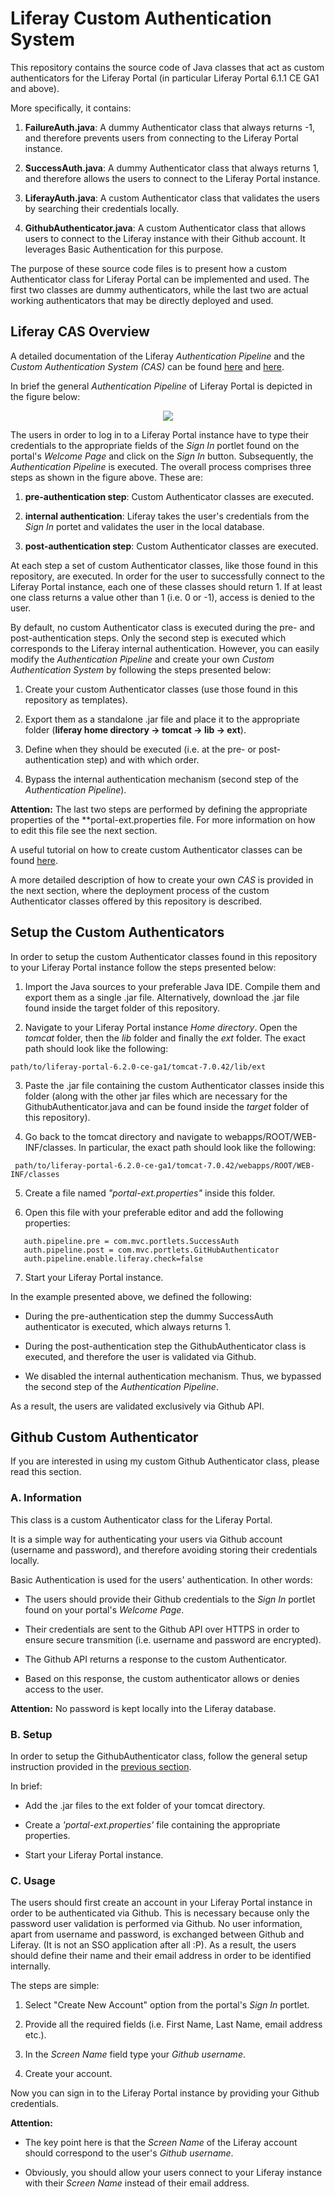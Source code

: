 Liferay Custom Authentication System
=======================================================

This repository contains the source code of Java classes that
act as custom authenticators for the Liferay Portal (in particular
Liferay Portal 6.1.1 CE GA1 and above).

More specifically, it contains:

 1. **FailureAuth.java**: A dummy Authenticator class that always returns -1, and therefore prevents users from connecting to the Liferay Portal instance.
 
 2. **SuccessAuth.java**: A dummy Authenticator class that always returns 1, and therefore allows the users to connect to the Liferay Portal instance.
 
 3. **LiferayAuth.java**: A custom Authenticator class that validates the users by searching their credentials locally.
 
 4. **GithubAuthenticator.java**: A custom Authenticator class that allows users to connect to the Liferay instance with their Github account. It leverages Basic Authentication for this purpose.
 
The purpose of these source code files is to present how a custom Authenticator class for Liferay Portal can be 
implemented and used. The first two classes are dummy authenticators, while the last two are actual working authenticators 
that may be directly deployed and used.

<h2> Liferay CAS Overview </h2>

A detailed documentation of the Liferay *Authentication Pipeline* and the *Custom Authentication System (CAS)* can be found [here](https://web.liferay.com/community/wiki/-/wiki/Main/Liferay+Authentation+Process) and [here](https://web.liferay.com/community/wiki/-/wiki/Main/Developing+a+Custom+Authentication+System).

In brief the general *Authentication Pipeline* of Liferay Portal is depicted in the figure below:

 <p align="center">
	<img align="center" src="/authentication-pipeline.png" />
 </p>

The users in order to log in to a Liferay Portal instance have to type their credentials to the appropriate fields of the *Sign In* portlet found on the 
portal's *Welcome Page* and click on the *Sign In* button. Subsequently, the *Authentication Pipeline*
is executed. The overall process comprises three steps as shown in the figure above. These are:

 1. **pre-authentication step**: Custom Authenticator classes are executed.
 
 2. **internal authentication**: Liferay takes the user's credentials from the *Sign In* portet and validates the user in the local database.
 
 3. **post-authentication step**: Custom Authenticator classes are executed.

At each step a set of custom Authenticator classes, like those found in this repository, are executed. In order for the user to 
successfully connect to the Liferay Portal instance, each one of these classes should return 1. If at least one class returns a 
value other than 1 (i.e. 0 or -1), access is denied to the user.

By default, no custom Authenticator class is executed during the pre- and post-authentication steps. Only the second step is executed
which corresponds to the Liferay internal authentication. However, you can easily modify the *Authentication Pipeline* and create your own 
*Custom Authentication System* by following the steps presented below:

 1. Create your custom Authenticator classes (use those found in this repository as templates).
 
 2. Export them as a standalone .jar file and place it to the appropriate folder (**liferay home directory -> tomcat -> lib -> ext**).
 
 3. Define when they should be executed (i.e. at the pre- or post-authentication step) and with which order.
 
 4. Bypass the internal authentication mechanism (second step of the *Authentication Pipeline*).
 
**Attention:** The last two steps are performed by defining the appropriate properties of the **portal-ext.properties file. For more information on 
how to edit this file see the next section.
 
A useful tutorial on how to create custom Authenticator classes can be found [here](https://web.liferay.com/community/wiki/-/wiki/Main/Developing+a+Custom+Authentication+System).
 
A more detailed description of how to create your own *CAS* is provided in the next section, where the deployment process 
of the custom Authenticator classes offered by this repository is described.

<h2 id="setup"> Setup the Custom Authenticators </h2>

In order to setup the custom Authenticator classes found in this repository to your Liferay Portal instance follow the steps presented below:

 1. Import the Java sources to your preferable Java IDE. Compile them and export them as a single .jar file. Alternatively, download the .jar file 
found inside the target folder of this repository.

 2. Navigate to your Liferay Portal instance *Home directory*. Open the *tomcat* folder, then the *lib* folder and finally the *ext* folder. The exact path 
 should look like the following:
 
 ```
 path/to/liferay-portal-6.2.0-ce-ga1/tomcat-7.0.42/lib/ext
 
 ```
 
 3. Paste the .jar file containing the custom Authenticator classes inside this folder (along with the other jar files which are necessary for the GithubAuthenticator.java and can be found inside the *target* folder of this repository).
 
 4. Go back to the tomcat directory and navigate to webapps/ROOT/WEB-INF/classes. In particular, the exact path should look like the following:
 
 ```
  path/to/liferay-portal-6.2.0-ce-ga1/tomcat-7.0.42/webapps/ROOT/WEB-INF/classes
 ```
 
 5. Create a file named *"portal-ext.properties"* inside this folder.
 
 6. Open this file with your preferable editor and add the following properties:
 
 ```
	auth.pipeline.pre = com.mvc.portlets.SuccessAuth
	auth.pipeline.post = com.mvc.portlets.GitHubAuthenticator
	auth.pipeline.enable.liferay.check=false
 ```
 
 7. Start your Liferay Portal instance.
 
In the example presented above, we defined the following:
 
  - During the pre-authentication step the dummy SuccessAuth authenticator is executed, which always returns 1.
  
  - During the post-authentication step the GithubAuthenticator class is executed, and therefore the user is validated via Github.
  
  - We disabled the internal authentication mechanism. Thus, we bypassed the second step of the *Authentication Pipeline*.
  
As a result, the users are validated exclusively via Github API.
 

 
<h2> Github Custom Authenticator </h2>
 
 If you are interested in using my custom Github Authenticator class, please read this section. 
 
<h3> A. Information </h3>
 
This class is a custom Authenticator class for the Liferay Portal.
 
It is a simple way for authenticating your users via Github account (username and password), and therefore avoiding storing their credentials locally.
 
Basic Authentication is used for the users' authentication. In other words:
 
 - The users should provide their Github credentials to the *Sign In* portlet found on your portal's *Welcome Page*. 
 
 - Their credentials are sent to the Github API over HTTPS in order to ensure secure transmition (i.e. username and password are encrypted). 
 
 - The Github API returns a response to the custom Authenticator.
 
 - Based on this response, the custom authenticator allows or denies access to the user.
 
**Attention:** No password is kept locally into the Liferay database.
 
<h3> B. Setup </h3>
 
In order to setup the GithubAuthenticator class, follow the general setup instruction provided in the [previous section](#setup).
 
In brief:
 
  - Add the .jar files to the ext folder of your tomcat directory.
  
  - Create a *'portal-ext.properties'* file containing the appropriate properties.
  
  - Start your Liferay Portal instance.
  
<h3> C. Usage </h3>
 
The users should first create an account in your Liferay Portal instance in order to be authenticated via Github. This is necessary because
only the password user validation is performed via Github. No user information, apart from username and password, is exchanged between Github and Liferay. (It is not an SSO application after all :P).
As a result, the users should define their name and their email address in order to be identified internally.
 
The steps are simple:
 
  1. Select "Create New Account" option from the portal's *Sign In* portlet.
  
  2. Provide all the required fields (i.e. First Name, Last Name, email address etc.).

  3. In the *Screen Name* field type your *Github username*.

  4. Create your account.

Now you can sign in to the Liferay Portal instance by providing your Github credentials.

**Attention:** 

  - The key point here is that the *Screen Name* of the Liferay account should correspond to the user's *Github username*. 
  
  - Obviously, you should allow your users connect to your Liferay instance with their *Screen Name* instead of their email address.
  
  
 



